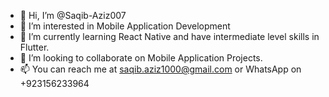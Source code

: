 - 👋 Hi, I’m @Saqib-Aziz007
- 👀 I’m interested in Mobile Application Development
- 🌱 I’m currently learning React Native and have intermediate level skills in Flutter.
- 💞️ I’m looking to collaborate on Mobile Application Projects.
- 📫 You can reach me at saqib.aziz1000@gmail.com or WhatsApp on +923156233964

<!---
Saqib-Aziz007/Saqib-Aziz007 is a ✨ special ✨ repository because its `README.md` (this file) appears on your GitHub profile.
You can click the Preview link to take a look at your changes.
--->
